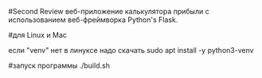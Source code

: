 #Second Review 
веб-приложение калькулятора прибыли с использованием веб-фреймворка Python's Flask.

#для 
Linux и Mac

если "venv" нет в линуксе надо скачать sudo apt install -y python3-venv

#запуск программы 
./build.sh
